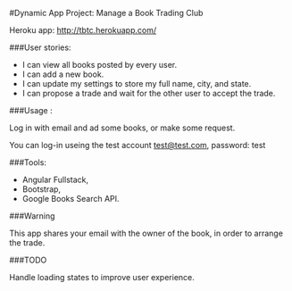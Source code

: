 #Dynamic App Project: Manage a Book Trading Club

Heroku app: http://tbtc.herokuapp.com/

###User stories:

* I can view all books posted by every user.
* I can add a new book.
* I can update my settings to store my full name, city, and state.
* I can propose a trade and wait for the other user to accept the trade.

###Usage :

Log in with email and ad some books, or make some request.

You can log-in useing the test account test@test.com, password: test

###Tools:

* Angular Fullstack,
* Bootstrap,
* Google Books Search API.

###Warning

This app shares your email with the owner of the book, in order to arrange the trade.

###TODO

Handle loading states to improve user experience.
